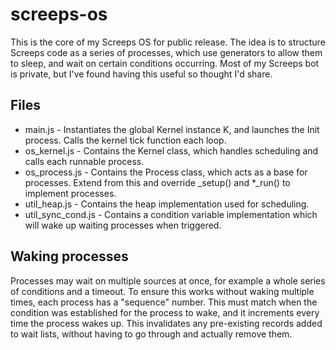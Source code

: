 # screeps-os

This is the core of my Screeps OS for public release. The idea is to structure Screeps code as a series of processes, which use generators
to allow them to sleep, and wait on certain conditions occurring. Most of my Screeps bot is private, but I've found having this useful so
thought I'd share.

## Files

 * main.js - Instantiates the global Kernel instance K, and launches the Init process. Calls the kernel tick function each loop.
 * os_kernel.js - Contains the Kernel class, which handles scheduling and calls each runnable process.
 * os_process.js - Contains the Process class, which acts as a base for processes. Extend from this and override _setup() and *_run() to implement processes.
 * util_heap.js - Contains the heap implementation used for scheduling.
 * util_sync_cond.js - Contains a condition variable implementation which will wake up waiting processes when triggered.

## Waking processes

Processes may wait on multiple sources at once, for example a whole series of conditions and a timeout. To ensure this works without waking multiple
times, each process has a "sequence" number. This must match when the condition was established for the process to wake, and it increments every
time the process wakes up. This invalidates any pre-existing records added to wait lists, without having to go through and actually remove them.
